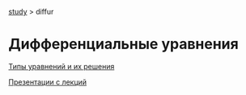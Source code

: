[study](/study) > diffur

# Дифференциальные уравнения

[Типы уравнений и их решения](study/diffur/types)

[Презентации с лекций](study/diffur/diffur.pdf)